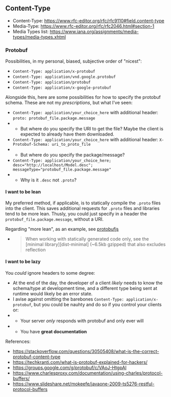 ## Content-Type
- Content-Type: https://www.rfc-editor.org/rfc/rfc9110#field.content-type
- Media-Type: https://www.rfc-editor.org/rfc/rfc2046.html#section-1
- Media Types list: https://www.iana.org/assignments/media-types/media-types.xhtml



### Protobuf
Possibilities, in my personal, biased, subjective order of "nicest":
- `Content-Type: application/x-protobuf`
- `Content-Type: application/vnd.google.protobuf`
- `Content-Type: application/protobuf`
- `Content-Type: application/x-google-protobuf`


Alongside this, here are some possibilities for how to specify the protobuf schema. These are not my _prescriptions_, but what I've seen:
- `Content-Type: application/your_choice_here` with additional header: `proto: protobuf_file.package.message`
- - But where do you specify the URI to get the file? Maybe the client is expected to already have them downloaded.
- `Content-Type: application/your_choice_here` with additional header: `X-Protobuf-Schema: uri_to_proto_file`
- - But where do you specify the package/message?
- `Content-Type: application/your_choice_here; desc="http://localhost/Model.desc"; messageType="protobuf_file.package.message"`
- - Why is it `.desc` not `.proto`?



#### I want to be lean
My preferred method, if applicable, is to statically compile the `.proto` files into the client. This saves additional requests for `.proto` files and libraries tend to be more lean. Thusly, you could just specify in a header the `protobuf_file.package.message`, without a URI.

Regarding "more lean", as an example, see [protobufjs](https://github.com/protobufjs/protobuf.js)
- > When working with statically generated code only, see the [minimal library][dist-minimal] (~6.5kb gzipped) that also excludes reflection



#### I want to be lazy
You _could_ ignore headers to some degree:
- At the end of the day, the developer of a client _likely_ needs to know the schema/type at development time, and a different type being sent at runtime would likely be an error state.
- I avise against omitting the barebones `Content-Type: application/x-protobuf`, but you could be nauhty and do so if you control your clients or:
- - Your server _only_ responds with protobuf and only ever will
- - You have **great documentation**



References:
- https://stackoverflow.com/questions/30505408/what-is-the-correct-protobuf-content-type
- https://techkranti.com/what-is-protobuf-explained-for-hackers/
- https://groups.google.com/g/protobuf/c/VAoJ-HtgpAI
- https://www.charlesproxy.com/documentation/using-charles/protocol-buffers/
- https://www.slideshare.net/mokeefe/javaone-2009-ts5276-restful-protocol-buffers